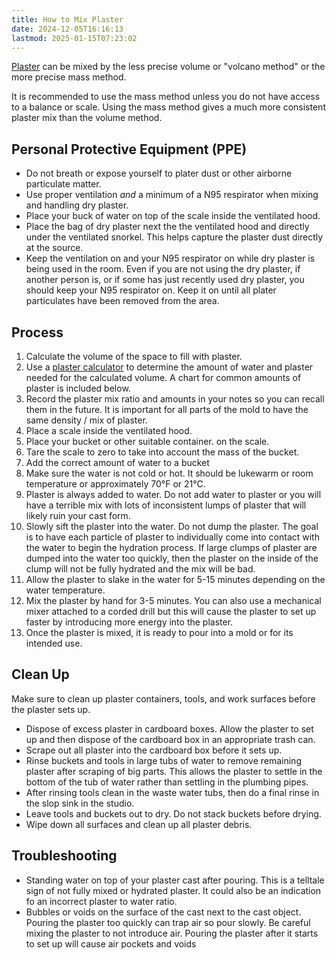 ```yaml
---
title: How to Mix Plaster
date: 2024-12-05T16:16:13
lastmod: 2025-01-15T07:23:02
---
```


[Plaster](./plaster.md) can be mixed by the less precise volume or "volcano method" or the more precise mass method.

It is recommended to use the mass method unless you do not have access to a balance or scale. Using the mass method gives a much more consistent plaster mix than the volume method.

## Personal Protective Equipment (PPE)

- Do not breath or expose yourself to plater dust or other airborne particulate matter.
- Use proper ventilation _and_ a minimum of a N95 respirator when mixing and handling dry plaster.
- Place your buck of water on top of the scale inside the ventilated hood.
- Place the bag of dry plaster next the the ventilated hood and directly under the ventilated snorkel. This helps capture the plaster dust directly at the source.
- Keep the ventilation on and your N95 respirator on while dry plaster is being used in the room. Even if you are not using the dry plaster, if another person is, or if some has just recently used dry plaster, you should keep your N95 respirator on. Keep it on until all plater particulates have been removed from the area.

## Process

1. Calculate the volume of the space to fill with plaster.
2. Use a [plaster calculator](./plaster-calculator.md) to determine the amount of water and plaster needed for the calculated volume. A chart for common amounts of plaster is included below.
3. Record the plaster mix ratio and amounts in your notes so you can recall them in the future. It is important for all parts of the mold to have the same density / mix of plaster.
4. Place a scale inside the ventilated hood.
5. Place your bucket or other suitable container. on the scale.
6. Tare the scale to zero to take into account the mass of the bucket.
7. Add the correct amount of water to a bucket
8. Make sure the water is not cold or hot. It should be lukewarm or room temperature or approximately 70°F or 21°C.
9. Plaster is always added to water. Do not add water to plaster or you will have a terrible mix with lots of inconsistent lumps of plaster that will likely ruin your cast form.
10. Slowly sift the plaster into the water. Do not dump the plaster. The goal is to have each particle of plaster to individually come into contact with the water to begin the hydration process. If large clumps of plaster are dumped into the water too quickly, then the plaster on the inside of the clump will not be fully hydrated and the mix will be bad.
11. Allow the plaster to slake in the water for 5-15 minutes depending on the water temperature.
12. Mix the plaster by hand for 3-5 minutes. You can also use a mechanical mixer attached to a corded drill but this will cause the plaster to set up faster by introducing more energy into the plaster.
13. Once the plaster is mixed, it is ready to pour into a mold or for its intended use.

## Clean Up

Make sure to clean up plaster containers, tools, and work surfaces before the plaster sets up.

- Dispose of excess plaster in cardboard boxes. Allow the plaster to set up and then dispose of the cardboard box in an appropriate trash can.
- Scrape out all plaster into the cardboard box before it sets up.
- Rinse buckets and tools in large tubs of water to remove remaining plaster after scraping of big parts. This allows the plaster to settle in the bottom of the tub of water rather than settling in the plumbing pipes.
- After rinsing tools clean in the waste water tubs, then do a final rinse in the slop sink in the studio.
- Leave tools and buckets out to dry. Do not stack buckets before drying.
- Wipe down all surfaces and clean up all plaster debris.

## Troubleshooting

- Standing water on top of your plaster cast after pouring. This is a telltale sign of not fully mixed or hydrated plaster. It could also be an indication fo an incorrect plaster to water ratio.
- Bubbles or voids on the surface of the cast next to the cast object. Pouring the plaster too quickly can trap air so pour slowly. Be careful mixing the plaster to not introduce air. Pouring the plaster after it starts to set up will cause air pockets and voids
